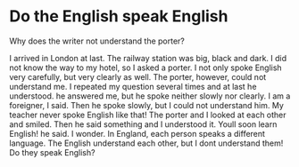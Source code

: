 # Do the English speak English

Why does the writer not understand the porter?

I arrived in London at last. The railway station was big, black and dark. I did not know the way to my hotel, so I asked a porter. I not only spoke English very carefully, but very clearly as well. The porter, however, could not understand me. I repeated my question several times and at last he understood. he answered me, but he spoke neither slowly nor clearly. I am a foreigner, I said. Then he spoke slowly, but I could not understand him. My teacher never spoke English like that! The porter and I looked at each other and smiled. Then he said something and I understood it. Youll soon learn English! he said. I wonder. In England, each person speaks a different language. The English understand each other, but I dont understand them! Do they speak English?
